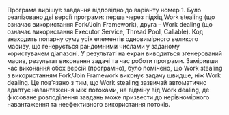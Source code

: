 Програма вирішує завдання відповідно до варіанту номер 1. Було реалізовано дві версії програми: перша через підхід Work stealing (що означає використання Fork/Join Framework), друга – Work dealing (що означає використання Executor Service, Thread Pool, Callable). Код знаходить попарну суму усіх елементів одновимірного великого масиву, що генерується рандомними числами у заданому користувачем діапазоні. У результаті на екран виводиться згенерований масив, результат виконання задачі та час роботи програми.
Заміривши час виконання обох версій (програмно), було помічено, що Work stealing з використанням Fork/Join Framework виконує задачу швидше, ніж Work dealing. Це повʼязано з тим, що Work stealing зазвичай автоматично адаптує навантаження між потоками, на відміну від Work dealing, де фіксоване розподілення завдань може призвести до нерівномірного навантаження та неефективного використання потоків.
